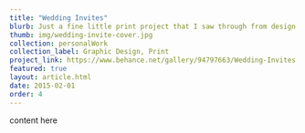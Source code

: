 ```yaml
---
title: "Wedding Invites"
blurb: Just a fine little print project that I saw through from design to print. Printed the invites with inserts at a local print shop and the envelopes on my home printer.
thumb: img/wedding-invite-cover.jpg
collection: personalWork
collection_label: Graphic Design, Print
project_link: https://www.behance.net/gallery/94797663/Wedding-Invites
featured: true
layout: article.html
date: 2015-02-01
order: 4
---
```


content here
